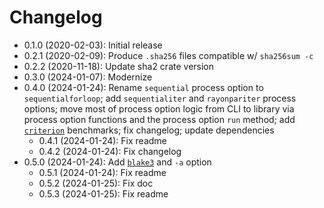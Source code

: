 # Changelog

* 0.1.0 (2020-02-03): Initial release
* 0.2.1 (2020-02-09): Produce `.sha256` files compatible w/ `sha256sum -c`
* 0.2.2 (2020-11-18): Update sha2 crate version
* 0.3.0 (2024-01-07): Modernize
* 0.4.0 (2024-01-24): Rename `sequential` process option to `sequentialforloop`;
  add `sequentialiter` and `rayonpariter` process options; move most of process
  option logic from CLI to library via process option functions and the process
  option `run` method; add [`criterion`] benchmarks; fix changelog; update
  dependencies
    * 0.4.1 (2024-01-24): Fix readme
    * 0.4.2 (2024-01-24): Fix changelog
* 0.5.0 (2024-01-24): Add [`blake3`] and `-a` option
    * 0.5.1 (2024-01-24): Fix readme
    * 0.5.2 (2024-01-25): Fix doc
    * 0.5.3 (2024-01-25): Fix readme

[`criterion`]: https://crates.io/crates/criterion
[`blake3`]: https://crates.io/crates/blake3

